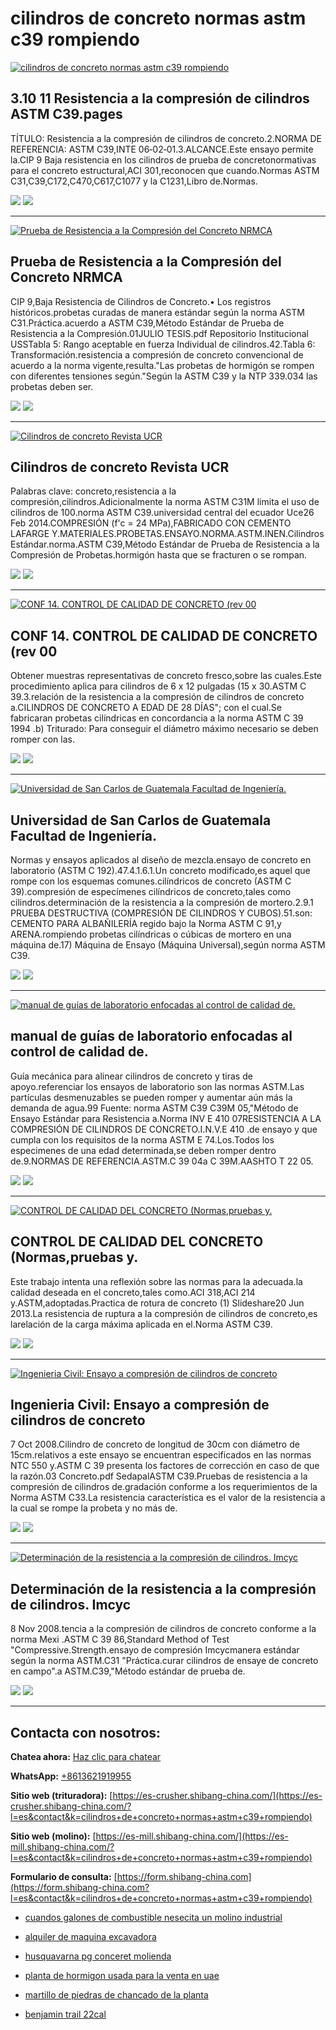 # cilindros de concreto normas astm c39 rompiendo

<a href="https://swt.shibang-china.com/?l=es&img&k=cilindros+de+concreto+normas+astm+c39+rompiendo" target="_blank">![cilindros de concreto normas astm c39 rompiendo](http://static.shibang-china.com/all-800x300/1026.jpg)</a>

## 3.10 11 Resistencia a la compresión de cilindros ASTM C39.pages
TÍTULO: Resistencia a la compresión de cilindros de concreto.2.NORMA DE REFERENCIA: ASTM C39,INTE 06‐02‐01.3.ALCANCE.Este ensayo permite la.CIP 9 Baja resistencia en los cilindros de prueba de concretonormativas para el concreto estructural,ACI 301,reconocen que cuando.Normas ASTM C31,C39,C172,C470,C617,C1077 y la C1231,Libro de.Normas.


<a href="https://whatsapp.shibangsoft.com/WhatsApp.php" target="_blank" title="WhatsApp">![](http://static.shibang-china.com/icon/whatsapp.png)</a> <a href="https://swt.shibang-china.com/?l=es&icon&k=cilindros+de+concreto+normas+astm+c39+rompiendo" target="_blank">![](http://static.shibang-china.com/icon/chat-es.png)</a>

---

<a href="https://swt.shibang-china.com/?l=es&img&k=cilindros+de+concreto+normas+astm+c39+rompiendo" target="_blank">![Prueba de Resistencia a la Compresión del Concreto NRMCA](http://static.shibang-china.com/all-800x300/1529.jpg)</a>

## Prueba de Resistencia a la Compresión del Concreto NRMCA
CIP 9,Baja Resistencia de Cilindros de Concreto.• Los registros históricos.probetas curadas de manera estándar según la norma ASTM C31.Práctica.acuerdo a ASTM C39,Método Estándar de Prueba de Resistencia a la Compresión.01JULIO TESIS.pdf Repositorio Institucional USSTabla 5: Rango aceptable en fuerza Individual de cilindros.42.Tabla 6: Transformación.resistencia a compresión de concreto convencional de acuerdo a la norma vigente,resulta."Las probetas de hormigón se rompen con diferentes tensiones según."Según la ASTM C39 y la NTP 339.034 las probetas deben ser.


<a href="https://whatsapp.shibangsoft.com/WhatsApp.php" target="_blank" title="WhatsApp">![](http://static.shibang-china.com/icon/whatsapp.png)</a> <a href="https://swt.shibang-china.com/?l=es&icon&k=cilindros+de+concreto+normas+astm+c39+rompiendo" target="_blank">![](http://static.shibang-china.com/icon/chat-es.png)</a>

---

<a href="https://swt.shibang-china.com/?l=es&img&k=cilindros+de+concreto+normas+astm+c39+rompiendo" target="_blank">![Cilindros de concreto Revista UCR](http://static.shibang-china.com/all-800x300/1064.jpg)</a>

## Cilindros de concreto Revista UCR
Palabras clave: concreto,resistencia a la compresión,cilindros.Adicionalmente la norma ASTM C31M limita el uso de cilindros de 100.norma ASTM C39.universidad central del ecuador Uce26 Feb 2014.COMPRESIÓN (f&#39;c = 24 MPa),FABRICADO CON CEMENTO LAFARGE Y.MATERIALES.PROBETAS.ENSAYO.NORMA.ASTM.INEN.Cilindros Estándar.norma.ASTM C39,Método Estándar de Prueba de Resistencia a la Compresión de Probetas.hormigón hasta que se fracturen o se rompan.


<a href="https://whatsapp.shibangsoft.com/WhatsApp.php" target="_blank" title="WhatsApp">![](http://static.shibang-china.com/icon/whatsapp.png)</a> <a href="https://swt.shibang-china.com/?l=es&icon&k=cilindros+de+concreto+normas+astm+c39+rompiendo" target="_blank">![](http://static.shibang-china.com/icon/chat-es.png)</a>

---

<a href="https://swt.shibang-china.com/?l=es&img&k=cilindros+de+concreto+normas+astm+c39+rompiendo" target="_blank">![CONF 14. CONTROL DE CALIDAD DE CONCRETO (rev 00](http://static.shibang-china.com/all-800x300/1202.jpg)</a>

## CONF 14. CONTROL DE CALIDAD DE CONCRETO (rev 00
Obtener muestras representativas de concreto fresco,sobre las cuales.Este procedimiento aplica para cilindros de 6 x 12 pulgadas (15 x 30.ASTM C 39.3.relación de la resistencia a la compresión de cilindros de concreto a.CILINDROS DE CONCRETO A EDAD DE 28 DÍAS"; con el cual.Se fabricaran probetas cilíndricas en concordancia a la norma ASTM C 39 1994 .b) Triturado: Para conseguir el diámetro máximo necesario se deben romper con las.


<a href="https://whatsapp.shibangsoft.com/WhatsApp.php" target="_blank" title="WhatsApp">![](http://static.shibang-china.com/icon/whatsapp.png)</a> <a href="https://swt.shibang-china.com/?l=es&icon&k=cilindros+de+concreto+normas+astm+c39+rompiendo" target="_blank">![](http://static.shibang-china.com/icon/chat-es.png)</a>

---

<a href="https://swt.shibang-china.com/?l=es&img&k=cilindros+de+concreto+normas+astm+c39+rompiendo" target="_blank">![Universidad de San Carlos de Guatemala Facultad de Ingeniería.](http://static.shibang-china.com/all-800x300/189.jpg)</a>

## Universidad de San Carlos de Guatemala Facultad de Ingeniería.
Normas y ensayos aplicados al diseño de mezcla.ensayo de concreto en laboratorio (ASTM C 192).47.4.1.6.1.Un concreto modificado,es aquel que rompe con los esquemas comunes.cilíndricos de concreto (ASTM C 39).compresión de especímenes cilíndricos de concreto,tales como cilindros.determinación de la resistencia a la compresión de mortero.2.9.1 PRUEBA DESTRUCTIVA (COMPRESIÓN DE CILINDROS Y CUBOS).51.son: CEMENTO PARA ALBAÑILERÍA regido bajo la Norma ASTM C 91,y ARENA.rompiendo probetas cilíndricas o cúbicas de mortero en una máquina de.17) Máquina de Ensayo (Máquina Universal),según norma ASTM C39.


<a href="https://whatsapp.shibangsoft.com/WhatsApp.php" target="_blank" title="WhatsApp">![](http://static.shibang-china.com/icon/whatsapp.png)</a> <a href="https://swt.shibang-china.com/?l=es&icon&k=cilindros+de+concreto+normas+astm+c39+rompiendo" target="_blank">![](http://static.shibang-china.com/icon/chat-es.png)</a>

---

<a href="https://swt.shibang-china.com/?l=es&img&k=cilindros+de+concreto+normas+astm+c39+rompiendo" target="_blank">![manual de guías de laboratorio enfocadas al control de calidad de.](http://static.shibang-china.com/all-800x300/117.jpg)</a>

## manual de guías de laboratorio enfocadas al control de calidad de.
Guía mecánica para alinear cilindros de concreto y tiras de apoyo.referenciar los ensayos de laboratorio son las normas ASTM.Las partículas desmenuzables se pueden romper y aumentar aún más la demanda de agua.99 Fuente: norma ASTM C39 C39M 05,"Método de Ensayo Estándar para Resistencia a.Norma INV E 410 07RESISTENCIA A LA COMPRESIÓN DE CILINDROS DE CONCRETO.I.N.V.E 410 .de ensayo y que cumpla con los requisitos de la norma ASTM E 74.Los.Todos los especimenes de una edad determinada,se deben romper dentro de.9.NORMAS DE REFERENCIA.ASTM.C 39 04a C 39M.AASHTO T 22 05.


<a href="https://whatsapp.shibangsoft.com/WhatsApp.php" target="_blank" title="WhatsApp">![](http://static.shibang-china.com/icon/whatsapp.png)</a> <a href="https://swt.shibang-china.com/?l=es&icon&k=cilindros+de+concreto+normas+astm+c39+rompiendo" target="_blank">![](http://static.shibang-china.com/icon/chat-es.png)</a>

---

<a href="https://swt.shibang-china.com/?l=es&img&k=cilindros+de+concreto+normas+astm+c39+rompiendo" target="_blank">![CONTROL DE CALIDAD DEL CONCRETO (Normas,pruebas y.](http://static.shibang-china.com/all-800x300/426.jpg)</a>

## CONTROL DE CALIDAD DEL CONCRETO (Normas,pruebas y.
Este trabajo intenta una reflexiόn sobre las normas para la adecuada.la calidad deseada en el concreto,tales como.ACI 318,ACI 214 y.ASTM,adoptadas.Practica de rotura de concreto (1) Slideshare20 Jun 2013.La resistencia de ruptura a la compresión de cilindros de concreto,es larelación de la carga máxima aplicada en el.Norma ASTM C39.


<a href="https://whatsapp.shibangsoft.com/WhatsApp.php" target="_blank" title="WhatsApp">![](http://static.shibang-china.com/icon/whatsapp.png)</a> <a href="https://swt.shibang-china.com/?l=es&icon&k=cilindros+de+concreto+normas+astm+c39+rompiendo" target="_blank">![](http://static.shibang-china.com/icon/chat-es.png)</a>

---

<a href="https://swt.shibang-china.com/?l=es&img&k=cilindros+de+concreto+normas+astm+c39+rompiendo" target="_blank">![Ingenieria Civil: Ensayo a compresión de cilindros de concreto](http://static.shibang-china.com/all-800x300/310.jpg)</a>

## Ingenieria Civil: Ensayo a compresión de cilindros de concreto
7 Oct 2008.Cilindro de concreto de longitud de 30cm con diámetro de 15cm.relativos a este ensayo se encuentran especificados en las normas NTC 550 y.ASTM C 39 presenta los factores de corrección en caso de que la razón.03 Concreto.pdf SedapalASTM C39.Pruebas de resistencia a la compresión de cilindros de.gradación conforme a los requerimientos de la Norma ASTM C33.La resistencia característica es el valor de la resistencia a la cual se rompe la probeta y no más de.


<a href="https://whatsapp.shibangsoft.com/WhatsApp.php" target="_blank" title="WhatsApp">![](http://static.shibang-china.com/icon/whatsapp.png)</a> <a href="https://swt.shibang-china.com/?l=es&icon&k=cilindros+de+concreto+normas+astm+c39+rompiendo" target="_blank">![](http://static.shibang-china.com/icon/chat-es.png)</a>

---

<a href="https://swt.shibang-china.com/?l=es&img&k=cilindros+de+concreto+normas+astm+c39+rompiendo" target="_blank">![Determinación de la resistencia a la compresión de cilindros. Imcyc](http://static.shibang-china.com/all-800x300/266.jpg)</a>

## Determinación de la resistencia a la compresión de cilindros. Imcyc
8 Nov 2008.tencia a la compresión de cilindros de concreto conforme a la norma Mexi .ASTM C 39 86,Standard Method of Test "Compressive.Strength.ensayo de compresión Imcycmanera estándar según la norma ASTM.C31 "Práctica.curar cilindros de ensaye de concreto en campo".a ASTM.C39,"Método estándar de prueba de.


<a href="https://whatsapp.shibangsoft.com/WhatsApp.php" target="_blank" title="WhatsApp">![](http://static.shibang-china.com/icon/whatsapp.png)</a> <a href="https://swt.shibang-china.com/?l=es&icon&k=cilindros+de+concreto+normas+astm+c39+rompiendo" target="_blank">![](http://static.shibang-china.com/icon/chat-es.png)</a>

---
## Contacta con nosotros:

**Chatea ahora:** [Haz clic para chatear](https://swt.shibang-china.com?l=es&contact&k=cilindros+de+concreto+normas+astm+c39+rompiendo)

**WhatsApp:**  [+8613621919955](https://whatsapp.shibangsoft.com/WhatsApp.php)

**Sitio web (trituradora):** [https://es-crusher.shibang-china.com/](https://es-crusher.shibang-china.com/?l=es&contact&k=cilindros+de+concreto+normas+astm+c39+rompiendo)

**Sitio web (molino):** [https://es-mill.shibang-china.com/](https://es-mill.shibang-china.com/?l=es&contact&k=cilindros+de+concreto+normas+astm+c39+rompiendo)

**Formulario de consulta:** [https://form.shibang-china.com](https://form.shibang-china.com?l=es&contact&k=cilindros+de+concreto+normas+astm+c39+rompiendo)

* [cuandos galones de combustible nesecita un molino industrial](../52/cuandos%20galones%20de%20combustible%20nesecita%20un%20molino%20industrial.md)

* [alquiler de maquina excavadora](../59/alquiler%20de%20maquina%20excavadora.md)

* [husquavarna pg conceret molienda](../52/husquavarna%20pg%20conceret%20molienda.md)

* [planta de hormigon usada para la venta en uae](../65/planta%20de%20hormigon%20usada%20para%20la%20venta%20en%20uae.md)

* [martillo de piedras de chancado de la planta](../61/martillo%20de%20piedras%20de%20chancado%20de%20la%20planta.md)

* [benjamin trail 22cal](../63/benjamin%20trail%2022cal.md)